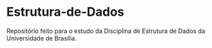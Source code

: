 # Estrutura-de-Dados

Repositório feito para o estudo da Disciplina de Estrutura de Dados da Universidade de Brasília.
